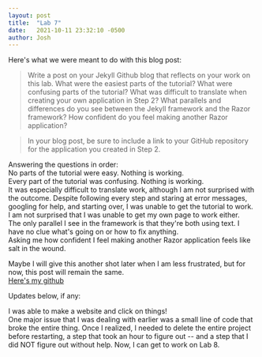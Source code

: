 ```yaml
---
layout: post
title:  "Lab 7"
date:   2021-10-11 23:32:10 -0500
author: Josh
---
```

Here's what we were meant to do with this blog post:  

>Write a post on your Jekyll Github blog that reflects on your work on this lab. What were the easiest parts of the tutorial? What were confusing parts of the tutorial? What was difficult to translate when creating your own application in Step 2? What parallels and differences do you see between the Jekyll framework and the Razor framework? How confident do you feel making another Razor application?  

>In your blog post, be sure to include a link to your GitHub repository for the application you created in Step 2.  

Answering the questions in order:  
No parts of the tutorial were easy. Nothing is working.  
Every part of the tutorial was confusing. Nothing is working.  
It was especially difficult to translate work, although I am not surprised with the outcome. Despite following every step and staring at error messages, googling for help, and starting over, I was unable to get the tutorial to work. I am not surprised that I was unable to get my own page to work either.  
The only parallel I see in the framework is that they're both using text. I have no clue what's going on or how to fix anything.  
Asking me how confident I feel making another Razor application feels like salt in the wound.  

Maybe I will give this another shot later when I am less frustrated, but for now, this post will remain the same.  
[Here's my github](https://github.com/Jewpitter/csci340lab7)  

Updates below, if any:  

I was able to make a website and click on things!  
One major issue that I was dealing with earlier was a small line of code that broke the entire thing. Once I realized, I needed to delete the entire project before restarting, a step that took an hour to figure out -- and a step that I did NOT figure out without help. Now, I can get to work on Lab 8.  
